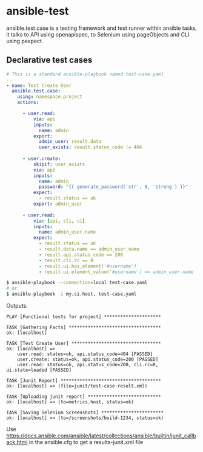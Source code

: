 # ansible-test
ansible.test.case is a testing framework and test runner within ansible tasks, it talks to API using openapispec, to Selenium using pageObjects and CLI using pexpect.

## Declarative test cases

```YAML
# This is a standard ansible-playbook named test-case.yaml
---
- name: Test Create User
  ansible.test.case:
    using: namespace.project
    actions:

      - user.read:
          via: api
          inputs:
            name: admin
          export:
            admin_user: result.data
            user_exists: result.status_code != 404
        
      - user.create:
          skipif: user_exists
          via: api
          inputs:
            name: admin
            password: "{{ generate_password('str', 8, 'strong') }}"
          expect:
            - result.status == ok
          export: admin_user
    
      - user.read:
          via: [api, cli, ui]
          inputs:
            name: admin_user.name
          expect:
            - result.status == ok
            - result.data.name == admin_user.name
            - result.api.status_code == 200
            - result.cli.rc == 0
            - result.ui.has_element('#username')
            - result.ui.element_value('#username') == admin_user.name
```

```bash
$ ansible-playbook --connection=local test-case.yaml
# or
$ ansible-playbook -i my.ci.host, test-case.yaml
```

Outputs:

```plain
PLAY [Functional tests for project] *********************

TASK [Gathering Facts] **********************************
ok: [localhost]

TASK [Test Create User] *********************************
ok: [localhost] => 
    user.read: status=ok, api.status_code=404 [PASSED]
    user.create: status=ok, api.status_code=200 [PASSED]
    user.read: status=ok, api.status_code=200, cli.rc=0, ui.state=loaded [PASSED]

TASK [Junit Report] *************************************
ok: [localhost] => (file=junit/test-case-result.xml)

TASK [Uploading junit report] ***************************
ok: [localhost] => (to=metrics.host, status=ok)

TASK [Saving Selenium Screenshots] ***********************
ok: [localhost] => (to=/screenshots/build-1234, status=ok)

```

Use https://docs.ansible.com/ansible/latest/collections/ansible/builtin/junit_callback.html in the ansible.cfg to get a results-junit.xml file

